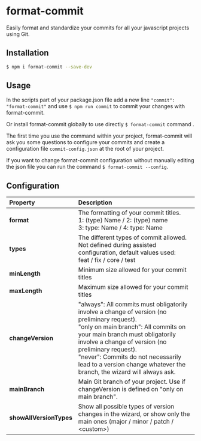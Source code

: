 # format-commit

Easily format and standardize your commits for all your javascript projects using Git.

## Installation

```sh
$ npm i format-commit --save-dev
```

## Usage

In the scripts part of your package.json file add a new line `"commit": "format-commit"` and use `$ npm run commit` to commit your changes with format-commit.

Or install format-commit globally to use directly `$ format-commit` command .

The first time you use the command within your project, format-commit will ask you some questions to configure your commits and create a configuration file `commit-config.json` at the root of your project.

If you want to change format-commit configuration without manually editing the json file you can run the command `$ format-commit --config`.

## Configuration

| Property | Description |
| :------- | :---------- |
| **format** | The formatting of your commit titles. <br> 1: (type) Name / 2: (type) name <br> 3: type: Name / 4: type: Name |
| **types** | The different types of commit allowed. Not defined during assisted configuration, default values used: <br> feat / fix / core / test |
| **minLength** | Minimum size allowed for your commit titles |
| **maxLength** | Maximum size allowed for your commit titles |
| **changeVersion** | "always": All commits must obligatorily involve a change of version (no preliminary request). <br> "only on main branch": All commits on your main branch must obligatorily involve a change of version (no preliminary request). <br> "never": Commits do not necessarily lead to a version change whatever the branch, the wizard will always ask. |
| **mainBranch** | Main Git branch of your project. Use if changeVersion is defined on "only on main branch". |
| **showAllVersionTypes** | Show all possible types of version changes in the wizard, or show only the main ones (major / minor / patch / \<custom\>) |
